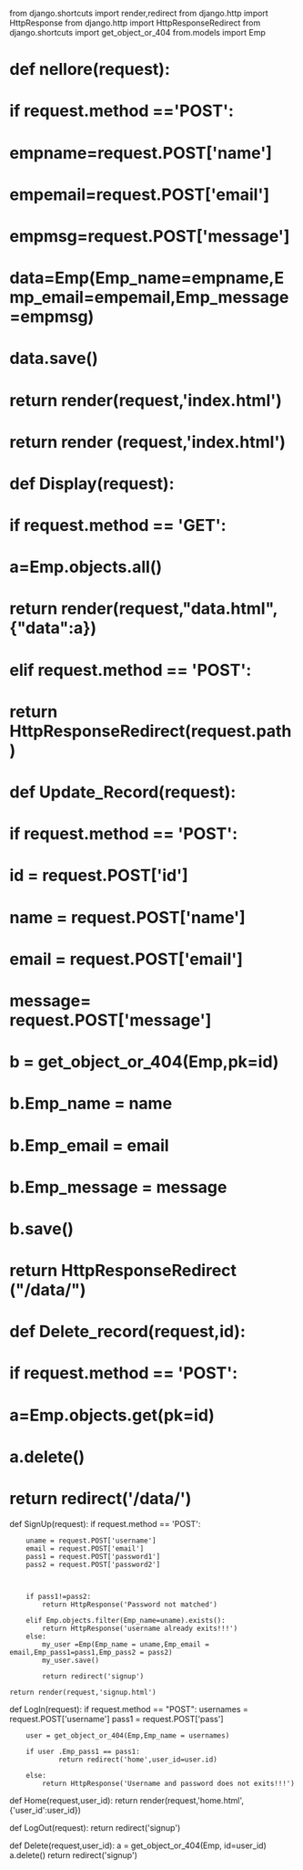 from django.shortcuts import render,redirect
from django.http import HttpResponse
from django.http import HttpResponseRedirect
from django.shortcuts import get_object_or_404
from.models import Emp

# def nellore(request):

#       if request.method =='POST':
#         empname=request.POST['name']
#         empemail=request.POST['email']
#         empmsg=request.POST['message']
#         data=Emp(Emp_name=empname,Emp_email=empemail,Emp_message=empmsg)
#         data.save()
        
#         return render(request,'index.html')
#       return render (request,'index.html')

# def Display(request):
#     if request.method == 'GET':
#         a=Emp.objects.all()
#         return render(request,"data.html",{"data":a})
#     elif request.method == 'POST':
#         return HttpResponseRedirect(request.path)
    
# def Update_Record(request):
#     if request.method == 'POST':
        
#         id = request.POST['id']
#         name = request.POST['name']
#         email = request.POST['email']
#         message= request.POST['message']
        
#         b = get_object_or_404(Emp,pk=id)
        
        
#         b.Emp_name = name
#         b.Emp_email = email
#         b.Emp_message = message
#         b.save()
#         return HttpResponseRedirect ("/data/")


# def Delete_record(request,id):
#     if request.method == 'POST':
#         a=Emp.objects.get(pk=id)
#         a.delete()
#         return redirect('/data/')







def SignUp(request):
    if request.method == 'POST':
       
        uname = request.POST['username']
        email = request.POST['email']
        pass1 = request.POST['password1']
        pass2 = request.POST['password2']
        
        

        if pass1!=pass2:
            return HttpResponse('Password not matched')
        
        elif Emp.objects.filter(Emp_name=uname).exists():
            return HttpResponse('username already exits!!!')
        else:
            my_user =Emp(Emp_name = uname,Emp_email = email,Emp_pass1=pass1,Emp_pass2 = pass2)
            my_user.save()
        
            return redirect('signup')
        
    return render(request,'signup.html')


def LogIn(request):
    if request.method == "POST":
        usernames = request.POST['username']
        pass1 = request.POST['pass']
        
        user = get_object_or_404(Emp,Emp_name = usernames)

        if user .Emp_pass1 == pass1:
                return redirect('home',user_id=user.id)
        
        else:
            return HttpResponse('Username and password does not exits!!!')
    
    
def Home(request,user_id):
    return render(request,'home.html',{'user_id':user_id})

def LogOut(request):
    return redirect('signup')

        

def Delete(request,user_id):
        a = get_object_or_404(Emp, id=user_id)
        a.delete()
        return redirect('signup')

